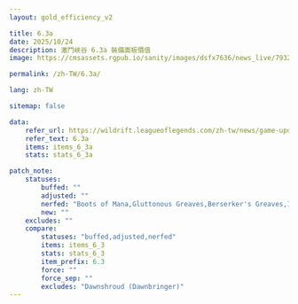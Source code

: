 ```yaml
---
layout: gold_efficiency_v2

title: 6.3a
date: 2025/10/24
description: 激鬥峽谷 6.3a 裝備面板價值
image: https://cmsassets.rgpub.io/sanity/images/dsfx7636/news_live/7932c0cb084597791e3d809304bfd33aec3a5466-1920x1080.jpg?w=1200&h=630&fm=webp&fit=crop&crop=center

permalink: /zh-TW/6.3a/

lang: zh-TW

sitemap: false

data:
    refer_url: https://wildrift.leagueoflegends.com/zh-tw/news/game-updates/wild-rift-patch-notes-6-3a/
    refer_text: 6.3a
    items: items_6_3a
    stats: stats_6_3a

patch_note:
    statuses:
        buffed: ""
        adjusted: ""
        nerfed: "Boots of Mana,Gluttonous Greaves,Berserker's Greaves,Ionian Boots of Lucidity,Boots of Dynamism"
        new: ""
    excludes: ""
    compare:
        statuses: "buffed,adjusted,nerfed"
        items: items_6_3
        stats: stats_6_3
        item_prefix: 6.3
        force: ""
        force_sep: ""
        excludes: "Dawnshroud (Dawnbringer)"
---
```

